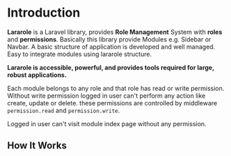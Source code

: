 # Introduction

**Lararole** is a Laravel library, provides **Role Management** System with **roles** and **permissions**.
Basically this library provide Modules e.g. Sidebar or Navbar. A basic structure of application is developed and well managed.
Easy to integrate modules using lararole structure. 

**Lararole is accessible, powerful, and provides tools required for large, robust applications.**

Each module belongs to any role and that role has read or write permission.
Without write permission logged in user can't perform any action like create, update or delete.
these permissions are controlled by middleware `permission.read` and `permission.write`.

Logged in user can't visit module index page without any permission.

## How It Works
